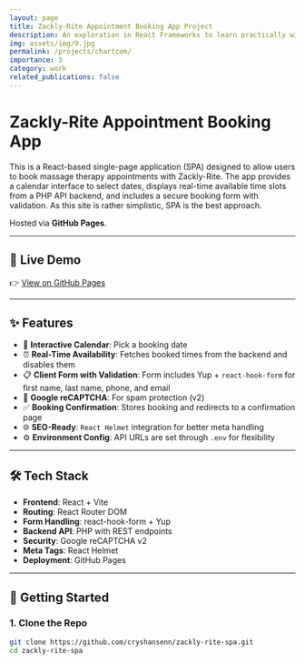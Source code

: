 ```yaml
---
layout: page
title: Zackly-Rite Appointment Booking App Project
description: An exploration in React Frameworks to learn practically with refactoring a vanilla site into a modern frameworks.
img: assets/img/9.jpg
permalink: /projects/chartcom/
importance: 3
category: work
related_publications: false
---
```


# Zackly-Rite Appointment Booking App

This is a React-based single-page application (SPA) designed to allow users to book massage therapy appointments with Zackly-Rite. The app provides a calendar interface to select dates, displays real-time available time slots from a PHP API backend, and includes a secure booking form with validation. As this site is rather simplistic, SPA is the best approach.

Hosted via **GitHub Pages**.

---

## 🔗 Live Demo

👉 [View on GitHub Pages](https://cryshansen.github.io/zackly-rite-spa/)

---

## ✨ Features

- 📅 **Interactive Calendar**: Pick a booking date
- ⏰ **Real-Time Availability**: Fetches booked times from the backend and disables them
- 📋 **Client Form with Validation**: Form includes Yup + `react-hook-form` for first name, last name, phone, and email
- 🤖 **Google reCAPTCHA**: For spam protection (v2)
- ✅ **Booking Confirmation**: Stores booking and redirects to a confirmation page
- 🌐 **SEO-Ready**: `React Helmet` integration for better meta handling
- ⚙️ **Environment Config**: API URLs are set through `.env` for flexibility

---

## 🛠️ Tech Stack

- **Frontend**: React + Vite
- **Routing**: React Router DOM
- **Form Handling**: react-hook-form + Yup
- **Backend API**: PHP with REST endpoints
- **Security**: Google reCAPTCHA v2
- **Meta Tags**: React Helmet
- **Deployment**: GitHub Pages

---

## 🚀 Getting Started

### 1. Clone the Repo

```bash
git clone https://github.com/cryshansenn/zackly-rite-spa.git
cd zackly-rite-spa
